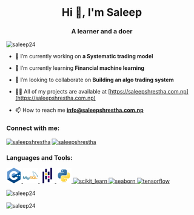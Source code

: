 <h1 align="center">Hi 👋, I'm Saleep</h1>
<h3 align="center">A learner and a doer</h3>

<p align="left"> <img src="https://komarev.com/ghpvc/?username=saleep24&label=Profile%20views&color=0e75b6&style=flat" alt="saleep24" /> </p>

- 🔭 I’m currently working on **a Systematic trading model**

- 🌱 I’m currently learning **Financial machine learning**

- 👯 I’m looking to collaborate on **Building an algo trading system**

- 👨‍💻 All of my projects are available at [https://saleepshrestha.com.np](https://saleepshrestha.com.np)

- 📫 How to reach me **info@saleepshrestha.com.np**

<h3 align="left">Connect with me:</h3>
<p align="left">
<a href="https://linkedin.com/in/saleepshrestha" target="blank"><img align="center" src="https://raw.githubusercontent.com/rahuldkjain/github-profile-readme-generator/master/src/images/icons/Social/linked-in-alt.svg" alt="saleepshrestha" height="30" width="40" /></a>
<a href="https://kaggle.com/saleepshrestha" target="blank"><img align="center" src="https://raw.githubusercontent.com/rahuldkjain/github-profile-readme-generator/master/src/images/icons/Social/kaggle.svg" alt="saleepshrestha" height="30" width="40" /></a>
</p>

<h3 align="left">Languages and Tools:</h3>
<p align="left"> <a href="https://www.w3schools.com/cpp/" target="_blank" rel="noreferrer"> <img src="https://raw.githubusercontent.com/devicons/devicon/master/icons/cplusplus/cplusplus-original.svg" alt="cplusplus" width="40" height="40"/> </a> <a href="https://www.mysql.com/" target="_blank" rel="noreferrer"> <img src="https://raw.githubusercontent.com/devicons/devicon/master/icons/mysql/mysql-original-wordmark.svg" alt="mysql" width="40" height="40"/> </a> <a href="https://pandas.pydata.org/" target="_blank" rel="noreferrer"> <img src="https://raw.githubusercontent.com/devicons/devicon/2ae2a900d2f041da66e950e4d48052658d850630/icons/pandas/pandas-original.svg" alt="pandas" width="40" height="40"/> </a> <a href="https://www.python.org" target="_blank" rel="noreferrer"> <img src="https://raw.githubusercontent.com/devicons/devicon/master/icons/python/python-original.svg" alt="python" width="40" height="40"/> </a> <a href="https://scikit-learn.org/" target="_blank" rel="noreferrer"> <img src="https://upload.wikimedia.org/wikipedia/commons/0/05/Scikit_learn_logo_small.svg" alt="scikit_learn" width="40" height="40"/> </a> <a href="https://seaborn.pydata.org/" target="_blank" rel="noreferrer"> <img src="https://seaborn.pydata.org/_images/logo-mark-lightbg.svg" alt="seaborn" width="40" height="40"/> </a> <a href="https://www.tensorflow.org" target="_blank" rel="noreferrer"> <img src="https://www.vectorlogo.zone/logos/tensorflow/tensorflow-icon.svg" alt="tensorflow" width="40" height="40"/> </a> </p>

<p><img align="center" src="https://github-readme-stats.vercel.app/api/top-langs?username=saleep24&show_icons=true&locale=en&layout=compact" alt="saleep24" /></p>

<p><img align="center" src="https://github-readme-streak-stats.herokuapp.com/?user=saleep24&" alt="saleep24" /></p>
